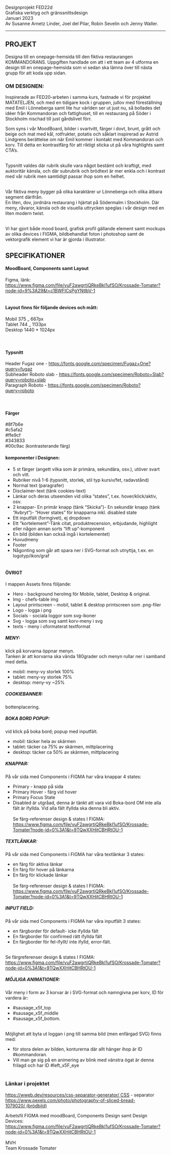 Designprojekt FED22d<br>
Grafiska verktyg och gränssnittsdesign<br>
Januari 2023<br>
Av Susanne Arnetz Linder, Joel del Pilar, Robin Sevelin och Jenny Waller.<br>

---

## PROJEKT

Designa till en onepage-hemsida till den fiktiva restaurangen KOMMANDORANS.
Uppgiften handlade om att i ett team av 4 utforma en design till en onepage-hemsida som vi sedan ska lämna över till nästa grupp för att koda upp sidan.

### OM DESIGNEN:

Inspirerade av FED20-arbeten i samma kurs, fastnade vi för projektet MATATELJEN, och med en tidigare kock i gruppen, jullov med föreställning med Emil i Lönneberga samt lite hur världen ser ut just nu, så bollades det idéer från Kommandoran och fattighuset, till en restaurang på Söder i Stockholm nischad till just gårdslivet förr.

Som syns i vår MoodBoard, bilder i svartvitt, färger i dovt, brunt, grått och beige och mat med kål, rotfrukter, potatis och såklart inspirerad av Astrid Lindgrens berättelse om när Emil kommer i kontakt med Kommandoran och korv.
Till detta en kontrastfärg för att riktigt sticka ut på våra highlights samt CTA’s.<br><br>

Typsnitt valdes där rubrik skulle vara något bestämt och kraftigt, med auktoritär känsla, och där subrubrik och brödtext är mer enkla och i kontrast med vår rubrik men samtidigt passar ihop som en helhet.<br><br>

Vår fiktiva meny bygger på olika karaktärer ur Lönneberga och olika ätbara segment därifrån.<br>
En liten, dov, jordnära restaurang i hjärtat på Södermalm i Stockholm.
Där meny, råvaror, känsla och de visuella uttrycken speglas i vår design med en liten modern twist.<br><br>

Vi har gjort både mood board, grafisk profil gällande element samt mockups av olika devices i FIGMA, bildbehandlat foton i photoshop samt de vektorgrafik element vi har är gjorda i illustrator.

## SPECIFIKATIONER

#### MoodBoard, Components samt Layout

Figma, länk:<br>
https://www.figma.com/file/vuF2awgrtiQRkeBkI1ufSO/Krossade-Tomater?node-id=9%3A29&t=c1BWFICsPgYNtlbV-1
<br><br>

#### Layout finns för följande devices och mått:

Mobil 375 _ 667px <br>
Tablet 744 _ 1133px<br>
Desktop 1440 \* 1024px<br>
<br><br>

#### Typsnitt

Header Fugaz one - https://fonts.google.com/specimen/Fugaz+One?query=fugaz<br>
Subheader Roboto slab - https://fonts.google.com/specimen/Roboto+Slab?query=roboto+slab<br>
Paragraph Roboto - https://fonts.google.com/specimen/Roboto?query=roboto<br>
<br><br>

#### Färger

#8f7b6e<br>
#c5afa2<br>
#ffe9cf<br>
#343833<br>
#00c9ac (kontrasterande färg)<br>

#### komponenter i Designen:

- 5 st färger (angett vilka som är primära, sekundära, osv.), utöver svart och vitt.
- Rubriker nivå 1-6 (typsnitt, storlek, stil typ kursiv/fet, radavstånd)
- Normal text (paragrafer)
- Disclaimer-text (tänk cookies-text)
- Länkar och deras utseenden vid olika “states”, t.ex. hover/klick/aktiv, osv.
- 2 knappar- En primär knapp (tänk “Skicka”)- En sekundär knapp (tänk “Avbryt”)- “Hover states” för knapparna inkl. disabled state
- Ett inputfält (formgivet), ej dropdown
- Ett “kortelement”-Tänk citat, produktrecension, erbjudande, highlight eller någon annan sorts “lift up”-komponent
- En bild (bilden kan också ingå i kortelementet)
- Huvudmeny
- Footer
- Någonting som går att spara ner i SVG-format och utnyttja, t.ex. en logotyp/ikon/graf<br><br>

#### ÖVRIGT

I mappen Assets finns följande:

- Hero - background heroImg för Mobile, tablet, Desktop & original.
- Img - chefs-table img
- Layout printscreen - mobil, tablet & desktop printscreen som .png-filer
- Logo - logga i png
- Socials - sociala loggor som svg-ikoner
- Svg - logga som svg samt korv-meny i svg
- texts - meny i oformaterat textformat

##### MENY:

klick på korvarna öppnar menyn.<br>
Tanken är att korvarna ska vända 180grader och menyn rullar ner i samband med detta.

- mobil: meny-vy storlek 100%
- tablet: meny-vy storlek 75%
- desktop: meny-vy ~25%

##### COOKIEBANNER:

bottenplacering.

##### BOKA BORD POPUP:

vid klick på boka bord; popup med inputfält.

- mobil: täcker hela av skärmen
- tablet: täcker ca 75% av skärmen, mittplacering
- desktop: täcker ca 50% av skärmen, mittplacering

##### KNAPPAR:

På vår sida med Components i FIGMA har våra knappar 4 states:<br>

- Primary - knapp på sida
- Primary Hover - färg vid hover
- Primary Focus State
- Disabled är utgråad, denna är tänkt att vara vid Boka-bord OM inte alla fält är ifyllda. Vid alla fält ifyllda ska denna bli aktiv.<br><br>
  Se färg-referenser design & states I FIGMA:<br>
  https://www.figma.com/file/vuF2awgrtiQRkeBkI1ufSO/Krossade-Tomater?node-id=0%3A1&t=9TQwXXHjtCBHRtOU-1

##### TEXTLÄNKAR:

På vår sida med Components i FIGMA har våra textlänkar 3 states:<br>

- en färg för aktiva länkar
- En färg för hover på länkarna
- En färg för klickade länkar<br><br>
  Se färg-referenser design & states I FIGMA:
  https://www.figma.com/file/vuF2awgrtiQRkeBkI1ufSO/Krossade-Tomater?node-id=0%3A1&t=9TQwXXHjtCBHRtOU-1

##### INPUT FIELD:

På vår sida med Components i FIGMA har våra inputfält 3 states:<br>

- en färgborder för default- icke ifyllda fält
- En färgborder för confirmed rätt ifyllda fält
- En färgborder för fel-ifyllt/ inte ifylld, error-fält.<br><br>

Se färgreferenser design & states I FIGMA:<br>
https://www.figma.com/file/vuF2awgrtiQRkeBkI1ufSO/Krossade-Tomater?node-id=0%3A1&t=9TQwXXHjtCBHRtOU-1

##### MÖJLIGA ANIMATIONER:

Vår meny i form av 3 korvar är i SVG-format och namngivna per korv,
ID för vardera är:<br>

- #sausage_x5f_top
- #sausage_x5f_middle
- #sausage_x5f_bottom.<br><br>

Möjlighet att byta ut loggan i png till samma bild (men enfärgad SVG) finns med:

- för stora delen av bilden, konturerna där allt hänger ihop är ID #kommandoran.
- Vill man ge sig på en animering av blink med vänstra ögat är denna frilagd och har ID #left_x5F_eye<br><br>

### Länkar i projektet

https://wweb.dev/resources/css-separator-generator/ CSS - separator<br>
https://www.pexels.com/photo/photography-of-sliced-bread-1079020/ (brödbild)<br>

Arbetsfil FIGMA med moodBoard, Components Design samt Design Devices:<br>
https://www.figma.com/file/vuF2awgrtiQRkeBkI1ufSO/Krossade-Tomater?node-id=0%3A1&t=9TQwXXHjtCBHRtOU-1
<br><br>
MVH<br>
Team Krossade Tomater
